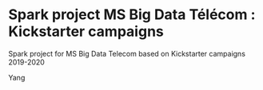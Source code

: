 # Spark project MS Big Data Télécom : Kickstarter campaigns

Spark project for MS Big Data Telecom based on Kickstarter campaigns 2019-2020


Yang
